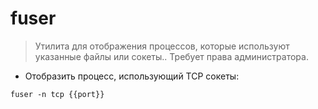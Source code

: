 # fuser

> Утилита для отображения процессов, которые используют указанные файлы или сокеты..
> Требует права администратора.

- Отобразить процесс, использующий TCP сокеты:

`fuser -n tcp {{port}}`
